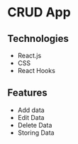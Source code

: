 # CRUD App

## Technologies
* React.js
* CSS
* React Hooks

## Features
* Add data
* Edit Data
* Delete Data
* Storing Data
